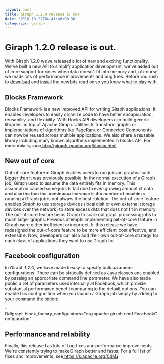 ```yaml
---
layout: post
title: Giraph 1.2.0 release is out
date: '2016-10-22T04:41:46+00:00'
categories: giraph
---
```

<body class="c8"><h1 class="c0" id="h.fm11p5mmmc5j"><span class="c5">Giraph 1.2.0 release is out.</span></h1><p class="c1"><span>With Giraph 1.2.0 we&rsquo;ve released a lot of new and exciting functionality. We&#39;ve built a new API to simplify application development, we&#39;ve added out of core support for cases when data doesn&#39;t fit into memory and, of course, we made lots of performance improvements and bug fixes. Before you rush to </span><span class="c3"><a class="c2" href="https://www.google.com/url?q=http://www.apache.org/dyn/closer.cgi/giraph/giraph-1.2.0/&amp;sa=D&amp;ust=1477114410177000&amp;usg=AFQjCNHHh1TEDR10AU9xiAGZl2Zs_eOArw">download</a></span><span>&nbsp;and </span><span class="c3"><a class="c2" href="https://www.google.com/url?q=http://giraph.apache.org/quick_start.html&amp;sa=D&amp;ust=1477114410178000&amp;usg=AFQjCNELOWBvVaBZQFoxhuQe7d4mAJwVuA">install</a></span><span>&nbsp;the new bits read on so you know what to play with. </span></p><h2 class="c1 c6" id="h.cmvww08qfaoh"><span class="c4">Blocks Framework</span></h2><p class="c1"><span>Blocks Framework is a new improved API for writing Giraph applications. It enables developers to easily organize code to have better encapsulation, reusability, and flexibility. With blocks API developers can build generic libraries on top of Apache Giraph. Utilities to transform graphs or implementations of algorithms like PageRank or Connected Components can now be reused across multiple applications. We also share a reusable library including many known algorithms implemented in blocks API. For more details, see:</span><span><a class="c2" href="https://www.google.com/url?q=http://giraph.apache.org/blocks.html&amp;sa=D&amp;ust=1477114410180000&amp;usg=AFQjCNGK9aSCZXRF5-8tgCqE__C6YYzr6A">&nbsp;</a></span><span class="c3"><a class="c2" href="https://www.google.com/url?q=http://giraph.apache.org/blocks.html&amp;sa=D&amp;ust=1477114410180000&amp;usg=AFQjCNGK9aSCZXRF5-8tgCqE__C6YYzr6A">http://giraph.apache.org/blocks.html</a></span></p><h2 class="c1 c6" id="h.f5rdn387qx2e"><span class="c4">New out of core</span></h2><p class="c1"><span>Out-of-core feature in Giraph enables users to run jobs on graphs much bigger than it was previously possible. In the normal execution of a Giraph job, Giraph used to assume the data entirely fits in memory. This assumption caused some jobs to fail due to ever-growing amount of data and also the fact that continuous increase in the number of machines running a Giraph job is not always the best solution. The out-of-core feature enables Giraph to use storage devices (local disk or even external storage devices over the network) to store excess data that does not fit in memory. The out-of-core feature helps Giraph to scale out graph processing jobs to much larger graphs. Previous attempts implementing out-of-core feature in Giraph were either inefficient or incorrect. In this release we have redesigned the out-of-core feature to be more efficient, cost effective, and extensible. Now, developers can also add their own out-of-core strategy for each class of applications they want to use Giraph for.</span></p><h2 class="c1 c6" id="h.dz9cd7634c79"><span class="c4">Facebook configuration</span></h2><p class="c1"><span>In Giraph 1.2.0, we have made it easy to specify bulk parameter configurations. These can be statically defined as Java classes and enabled by passing an appropriate command line parameter. We have also made public a set of parameters used internally at Facebook, which provide substantial performance benefit comparing to the default options. You can enable this configuration when you launch a Giraph job simply by adding to your command the option:</span></p><p class="c1"><span>-Ddigraph.block_factory_configurators=&quot;org.apache.giraph.conf.FacebookConfiguration&quot;</span></p><h2 class="c1 c6" id="h.t0epjc5p3mjx"><span class="c4">Performance and reliability</span></h2><p class="c1"><span>Finally, this release has lots of bug fixes and performance improvements. We&#39;re constantly trying to make Giraph better and faster. For a full list of fixes and improvements, see</span><span><a class="c2" href="https://www.google.com/url?q=https://s.apache.org/0dMa&amp;sa=D&amp;ust=1477114410183000&amp;usg=AFQjCNF8rX3U4hDE0v83Et7gERXlVNAofw">&nbsp;</a></span><span class="c3"><a class="c2" href="https://www.google.com/url?q=https://s.apache.org/0dMa&amp;sa=D&amp;ust=1477114410184000&amp;usg=AFQjCNFzz_8vs7JQGPglVIoeAeyzwKt56g">https://s.apache.org/0dMa</a></span><span>&nbsp;</span></p><p class="c1 c7"><span></span></p>
